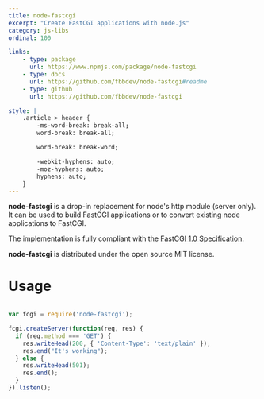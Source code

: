 ```yaml
---
title: node-fastcgi
excerpt: "Create FastCGI applications with node.js"
category: js-libs
ordinal: 100

links:
    - type: package
      url: https://www.npmjs.com/package/node-fastcgi
    - type: docs
      url: https://github.com/fbbdev/node-fastcgi#readme
    - type: github
      url: https://github.com/fbbdev/node-fastcgi

style: |
    .article > header {
        -ms-word-break: break-all;
        word-break: break-all;

        word-break: break-word;

        -webkit-hyphens: auto;
        -moz-hyphens: auto;
        hyphens: auto;
    }
---
```


**node-fastcgi** is a drop-in replacement for node's http module (server only).
It can be used to build FastCGI applications or to convert existing node
applications to FastCGI.

The implementation is fully compliant with the [FastCGI 1.0 Specification](https://fast-cgi.github.io/spec).

**node-fastcgi** is distributed under the open source MIT license.

# Usage

```javascript

var fcgi = require('node-fastcgi');

fcgi.createServer(function(req, res) {
  if (req.method === 'GET') {
    res.writeHead(200, { 'Content-Type': 'text/plain' });
    res.end("It's working");
  } else {
    res.writeHead(501);
    res.end();
  }
}).listen();
```
